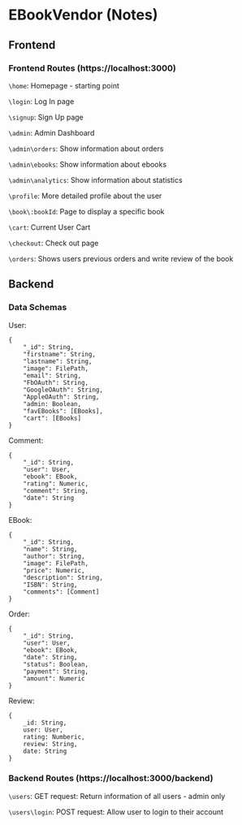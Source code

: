 # EBookVendor (Notes)

## Frontend

### Frontend Routes (https://localhost:3000)
`\home`: Homepage - starting point 

`\login`: Log In page

`\signup`: Sign Up page

`\admin`: Admin Dashboard

`\admin\orders`: Show information about orders

`\admin\ebooks`: Show information about ebooks

`\admin\analytics`: Show information about statistics

`\profile`: More detailed profile about the user

`\book\:bookId`: Page to display a specific book

`\cart`: Current User Cart

`\checkout`: Check out page

`\orders`: Shows users previous orders and write review of the book

## Backend


### Data Schemas
User:
```
{
    "_id": String,
    "firstname": String,
    "lastname": String,
    "image": FilePath,
    "email": String,
    "FbOAuth": String,
    "GoogleOAuth": String,
    "AppleOAuth": String,
    "admin: Boolean,
    "favEBooks": [EBooks],
    "cart": [EBooks]
}
```
Comment:
```
{
    "_id": String,
    "user": User,
    "ebook": EBook,
    "rating": Numeric,
    "comment": String,
    "date": String
}
```
EBook:
```
{
    "_id": String,
    "name": String,
    "author": String,
    "image": FilePath,
    "price": Numeric,
    "description": String,
    "ISBN": String,
    "comments": [Comment]
}
```
Order:
```
{
    "_id": String,
    "user": User,
    "ebook": EBook,
    "date": String,
    "status": Boolean,
    "payment": String,
    "amount": Numeric
}
```
Review:
```
{
    _id: String,
    user: User,
    rating: Numberic,
    review: String,
    date: String
}
```
### Backend Routes (https://localhost:3000/backend)

`\users`: GET request: Return information of all users - admin only

`\users\login`: POST request: Allow user to login to their account
